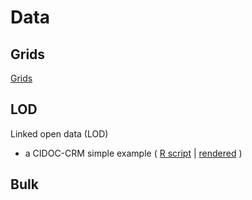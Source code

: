 # Data

## Grids

[Grids](https://github.com/eamena-project/eamena-arches-dev/tree/main/data/grids#grids)

## LOD

Linked open data (LOD)

* a CIDOC-CRM simple example ( [R script](https://github.com/eamena-project/eamena-arches-dev/blob/main/data/lod/palmyra-graph.R) | [rendered](https://eamena-project.github.io/eamena-arches-dev/data/lod/palmyra-cidoc-graph.html) )

## Bulk